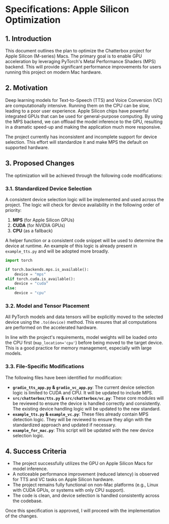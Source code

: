 # Specifications: Apple Silicon Optimization

## 1. Introduction

This document outlines the plan to optimize the Chatterbox project for Apple Silicon (M-series) Macs. The primary goal is to enable GPU acceleration by leveraging PyTorch's Metal Performance Shaders (MPS) backend. This will provide significant performance improvements for users running this project on modern Mac hardware.

## 2. Motivation

Deep learning models for Text-to-Speech (TTS) and Voice Conversion (VC) are computationally intensive. Running them on the CPU can be slow, leading to a poor user experience. Apple Silicon chips have powerful integrated GPUs that can be used for general-purpose computing. By using the MPS backend, we can offload the model inference to the GPU, resulting in a dramatic speed-up and making the application much more responsive.

The project currently has inconsistent and incomplete support for device selection. This effort will standardize it and make MPS the default on supported hardware.

## 3. Proposed Changes

The optimization will be achieved through the following code modifications:

### 3.1. Standardized Device Selection

A consistent device selection logic will be implemented and used across the project. The logic will check for device availability in the following order of priority:

1.  **MPS** (for Apple Silicon GPUs)
2.  **CUDA** (for NVIDIA GPUs)
3.  **CPU** (as a fallback)

A helper function or a consistent code snippet will be used to determine the device at runtime. An example of this logic is already present in `example_tts.py` and will be adopted more broadly.

```python
import torch

if torch.backends.mps.is_available():
    device = "mps"
elif torch.cuda.is_available():
    device = "cuda"
else:
    device = "cpu"
```

### 3.2. Model and Tensor Placement

All PyTorch models and data tensors will be explicitly moved to the selected device using the `.to(device)` method. This ensures that all computations are performed on the accelerated hardware.

In line with the project's requirements, model weights will be loaded onto the CPU first (`map_location='cpu'`) before being moved to the target device. This is a good practice for memory management, especially with large models.

### 3.3. File-Specific Modifications

The following files have been identified for modification:

*   **`gradio_tts_app.py` & `gradio_vc_app.py`**: The current device selection logic is limited to CUDA and CPU. It will be updated to include MPS.
*   **`src/chatterbox/tts.py` & `src/chatterbox/vc.py`**: These core modules will be reviewed to ensure the device is handled correctly and consistently. The existing device handling logic will be updated to the new standard.
*   **`example_tts.py` & `example_vc.py`**: These files already contain MPS detection logic. They will be reviewed to ensure they align with the standardized approach and updated if necessary.
*   **`example_for_mac.py`**: This script will be updated with the new device selection logic.

## 4. Success Criteria

*   The project successfully utilizes the GPU on Apple Silicon Macs for model inference.
*   A noticeable performance improvement (reduced latency) is observed for TTS and VC tasks on Apple Silicon hardware.
*   The project remains fully functional on non-Mac platforms (e.g., Linux with CUDA GPUs, or systems with only CPU support).
*   The code is clean, and device selection is handled consistently across the codebase.

Once this specification is approved, I will proceed with the implementation of the changes. 